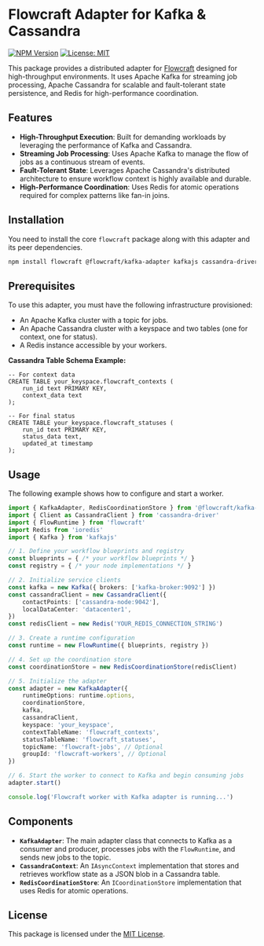 # Flowcraft Adapter for Kafka & Cassandra

[![NPM Version](https://img.shields.io/npm/v/@flowcraft/kafka-adapter.svg)](https://www.npmjs.com/package/@flowcraft/kafka-adapter)
[![License: MIT](https://img.shields.io/badge/License-MIT-yellow.svg)](https://opensource.org/licenses/MIT)

This package provides a distributed adapter for [Flowcraft](https://www.npmjs.com/package/flowcraft) designed for high-throughput environments. It uses Apache Kafka for streaming job processing, Apache Cassandra for scalable and fault-tolerant state persistence, and Redis for high-performance coordination.

## Features

- **High-Throughput Execution**: Built for demanding workloads by leveraging the performance of Kafka and Cassandra.
- **Streaming Job Processing**: Uses Apache Kafka to manage the flow of jobs as a continuous stream of events.
- **Fault-Tolerant State**: Leverages Apache Cassandra's distributed architecture to ensure workflow context is highly available and durable.
- **High-Performance Coordination**: Uses Redis for atomic operations required for complex patterns like fan-in joins.

## Installation

You need to install the core `flowcraft` package along with this adapter and its peer dependencies.

```bash
npm install flowcraft @flowcraft/kafka-adapter kafkajs cassandra-driver ioredis
```

## Prerequisites

To use this adapter, you must have the following infrastructure provisioned:
- An Apache Kafka cluster with a topic for jobs.
- An Apache Cassandra cluster with a keyspace and two tables (one for context, one for status).
- A Redis instance accessible by your workers.

**Cassandra Table Schema Example:**
```cql
-- For context data
CREATE TABLE your_keyspace.flowcraft_contexts (
    run_id text PRIMARY KEY,
    context_data text
);

-- For final status
CREATE TABLE your_keyspace.flowcraft_statuses (
    run_id text PRIMARY KEY,
    status_data text,
    updated_at timestamp
);
```

## Usage

The following example shows how to configure and start a worker.

```typescript
import { KafkaAdapter, RedisCoordinationStore } from '@flowcraft/kafka-adapter'
import { Client as CassandraClient } from 'cassandra-driver'
import { FlowRuntime } from 'flowcraft'
import Redis from 'ioredis'
import { Kafka } from 'kafkajs'

// 1. Define your workflow blueprints and registry
const blueprints = { /* your workflow blueprints */ }
const registry = { /* your node implementations */ }

// 2. Initialize service clients
const kafka = new Kafka({ brokers: ['kafka-broker:9092'] })
const cassandraClient = new CassandraClient({
	contactPoints: ['cassandra-node:9042'],
	localDataCenter: 'datacenter1',
})
const redisClient = new Redis('YOUR_REDIS_CONNECTION_STRING')

// 3. Create a runtime configuration
const runtime = new FlowRuntime({ blueprints, registry })

// 4. Set up the coordination store
const coordinationStore = new RedisCoordinationStore(redisClient)

// 5. Initialize the adapter
const adapter = new KafkaAdapter({
	runtimeOptions: runtime.options,
	coordinationStore,
	kafka,
	cassandraClient,
	keyspace: 'your_keyspace',
	contextTableName: 'flowcraft_contexts',
	statusTableName: 'flowcraft_statuses',
	topicName: 'flowcraft-jobs', // Optional
	groupId: 'flowcraft-workers', // Optional
})

// 6. Start the worker to connect to Kafka and begin consuming jobs
adapter.start()

console.log('Flowcraft worker with Kafka adapter is running...')
```

## Components

- **`KafkaAdapter`**: The main adapter class that connects to Kafka as a consumer and producer, processes jobs with the `FlowRuntime`, and sends new jobs to the topic.
- **`CassandraContext`**: An `IAsyncContext` implementation that stores and retrieves workflow state as a JSON blob in a Cassandra table.
- **`RedisCoordinationStore`**: An `ICoordinationStore` implementation that uses Redis for atomic operations.

## License

This package is licensed under the [MIT License](LICENSE).
